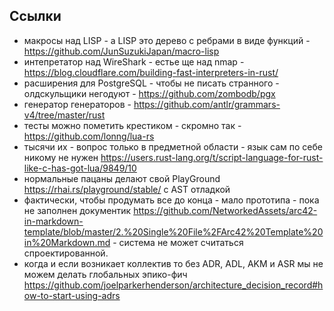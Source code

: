 

## Ссылки

* макросы над LISP - а LISP это дерево с ребрами в виде функций - https://github.com/JunSuzukiJapan/macro-lisp
* интепретатор над WireShark - естье ще над nmap - https://blog.cloudflare.com/building-fast-interpreters-in-rust/
* расширения для PostgreSQL - чтобы не писать странного - олдскульщики негодуют - https://github.com/zombodb/pgx
* генератор генераторов - https://github.com/antlr/grammars-v4/tree/master/rust
* тесты можно пометить крестиком - скромно так - https://github.com/lonng/lua-rs
* тысячи их - вопрос только в предметной области - язык сам по себе никому не нужен https://users.rust-lang.org/t/script-language-for-rust-like-c-has-got-lua/9849/10
* нормальные пацаны делают свой PlayGround https://rhai.rs/playground/stable/ с AST отладкой
* фактически, чтобы продумать все до конца - мало прототипа - пока не заполнен документик https://github.com/NetworkedAssets/arc42-in-markdown-template/blob/master/2.%20Single%20File%2FArc42%20Template%20in%20Markdown.md - система не может считаться спроектированной.
* когда и если возникает коллектив то без ADR, ADL, AKM и ASR мы не можем делать глобальных эпико-фич https://github.com/joelparkerhenderson/architecture_decision_record#how-to-start-using-adrs

